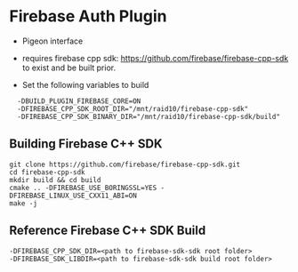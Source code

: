 # Firebase Auth Plugin

* Pigeon interface

* requires firebase cpp sdk: https://github.com/firebase/firebase-cpp-sdk to exist and be built prior.

* Set the following variables to build

```
  -DBUILD_PLUGIN_FIREBASE_CORE=ON
  -DFIREBASE_CPP_SDK_ROOT_DIR="/mnt/raid10/firebase-cpp-sdk"
  -DFIREBASE_CPP_SDK_BINARY_DIR="/mnt/raid10/firebase-cpp-sdk/build"
```

## Building Firebase C++ SDK

    git clone https://github.com/firebase/firebase-cpp-sdk.git
    cd firebase-cpp-sdk
    mkdir build && cd build
    cmake .. -DFIREBASE_USE_BORINGSSL=YES -DFIREBASE_LINUX_USE_CXX11_ABI=ON
    make -j

## Reference Firebase C++ SDK Build

    -DFIREBASE_CPP_SDK_DIR=<path to firebase-sdk-sdk root folder>
    -DFIREBASE_SDK_LIBDIR=<path to firebase-sdk-sdk build root folder>
